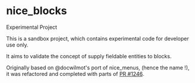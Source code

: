 # nice_blocks

Experimental Project

This is a sandbox project, which contains experimental code for developer use only.

It aims to validate the concept of supply fieldable entities to blocks.

Originally based on @docwilmot's port of nice_menus, (hence the name !), it was refactored and completed with parts of [PR #1246](https://github.com/backdrop/backdrop/pull/1246).

